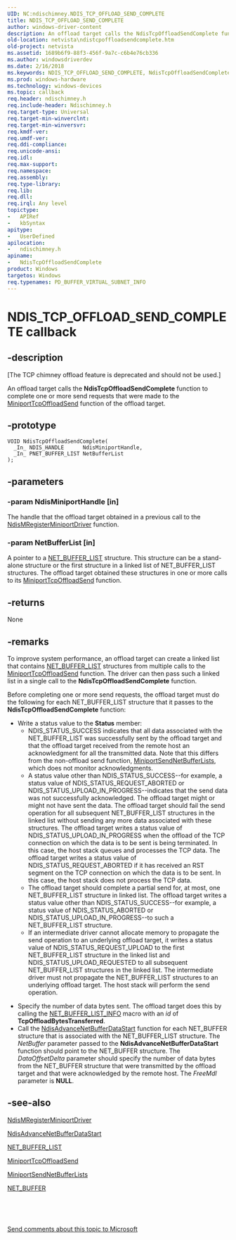 ```yaml
---
UID: NC:ndischimney.NDIS_TCP_OFFLOAD_SEND_COMPLETE
title: NDIS_TCP_OFFLOAD_SEND_COMPLETE
author: windows-driver-content
description: An offload target calls the NdisTcpOffloadSendComplete function to complete one or more send requests that were made to the MiniportTcpOffloadSend function of the offload target.
old-location: netvista\ndistcpoffloadsendcomplete.htm
old-project: netvista
ms.assetid: 1689b6f9-88f3-456f-9a7c-c6b4e76cb336
ms.author: windowsdriverdev
ms.date: 2/16/2018
ms.keywords: NDIS_TCP_OFFLOAD_SEND_COMPLETE, NdisTcpOffloadSendComplete, NdisTcpOffloadSendComplete callback function [Network Drivers Starting with Windows Vista], ndischimney/NdisTcpOffloadSendComplete, netvista.ndistcpoffloadsendcomplete, tcp_chim_ndis_func_8893982f-08b9-4963-8a52-533a8ee94cde.xml
ms.prod: windows-hardware
ms.technology: windows-devices
ms.topic: callback
req.header: ndischimney.h
req.include-header: Ndischimney.h
req.target-type: Universal
req.target-min-winverclnt: 
req.target-min-winversvr: 
req.kmdf-ver: 
req.umdf-ver: 
req.ddi-compliance: 
req.unicode-ansi: 
req.idl: 
req.max-support: 
req.namespace: 
req.assembly: 
req.type-library: 
req.lib: 
req.dll: 
req.irql: Any level
topictype:
-	APIRef
-	kbSyntax
apitype:
-	UserDefined
apilocation:
-	ndischimney.h
apiname:
-	NdisTcpOffloadSendComplete
product: Windows
targetos: Windows
req.typenames: PD_BUFFER_VIRTUAL_SUBNET_INFO
---
```


# NDIS_TCP_OFFLOAD_SEND_COMPLETE callback


## -description


<p class="CCE_Message">[The TCP chimney offload feature is deprecated and should not be used.]

An offload target calls the 
  <b>NdisTcpOffloadSendComplete</b> function to complete one or more send requests that were made to the 
  <a href="..\ndischimney\nc-ndischimney-w_tcp_offload_send_handler.md">MiniportTcpOffloadSend</a> function of
  the offload target.


## -prototype


````
VOID NdisTcpOffloadSendComplete(
  _In_ NDIS_HANDLE      NdisMiniportHandle,
  _In_ PNET_BUFFER_LIST NetBufferList
);
````


## -parameters




### -param NdisMiniportHandle [in]

The handle that the offload target obtained in a previous call to the 
     <a href="..\ndis\nf-ndis-ndismregisterminiportdriver.md">
     NdisMRegisterMiniportDriver</a> function.


### -param NetBufferList [in]

A pointer to a 
     <a href="..\ndis\ns-ndis-_net_buffer_list.md">NET_BUFFER_LIST</a> structure. This structure
     can be a stand-alone structure or the first structure in a linked list of NET_BUFFER_LIST structures.
     The offload target obtained these structures in one or more calls to its 
     <a href="..\ndischimney\nc-ndischimney-w_tcp_offload_send_handler.md">
     MiniportTcpOffloadSend</a> function.


## -returns



None




## -remarks



To improve system performance, an offload target can create a linked list that contains 
    <a href="..\ndis\ns-ndis-_net_buffer_list.md">NET_BUFFER_LIST</a> structures from multiple
    calls to the 
    <a href="..\ndischimney\nc-ndischimney-w_tcp_offload_send_handler.md">MiniportTcpOffloadSend</a> function.
    The driver can then pass such a linked list in a single call to the 
    <b>NdisTcpOffloadSendComplete</b> function.

Before completing one or more send requests, the offload target must do the following for each
    NET_BUFFER_LIST structure that it passes to the 
    <b>NdisTcpOffloadSendComplete</b> function:

<ul>
<li>
Write a status value to the 
      <b>Status</b> member:

<ul>
<li>NDIS_STATUS_SUCCESS indicates that all data associated with the NET_BUFFER_LIST was successfully
       sent by the offload target and that the offload target received from the remote host an acknowledgment
       for all the transmitted data. Note that this differs from the non-offload send function, 
       <a href="..\ndis\nc-ndis-miniport_send_net_buffer_lists.md">
       MiniportSendNetBufferLists</a>, which does not monitor acknowledgments.</li>
<li>A status value other than NDIS_STATUS_SUCCESS--for example, a status value of
       NDIS_STATUS_REQUEST_ABORTED or NDIS_STATUS_UPLOAD_IN_PROGRESS--indicates that the send data was not
       successfully acknowledged. The offload target might or might not have sent the data. The offload
       target should fail the send operation for all subsequent NET_BUFFER_LIST structures in the linked list
       without sending any more data associated with these structures. The offload target writes a status
       value of NDIS_STATUS_UPLOAD_IN_PROGRESS when the offload of the TCP connection on which the data is to
       be sent is being terminated. In this case, the host stack queues and processes the TCP data. The
       offload target writes a status value of NDIS_STATUS_REQUEST_ABORTED if it has received an RST segment
       on the TCP connection on which the data is to be sent. In this case, the host stack does not process
       the TCP data.</li>
<li>The offload target should complete a partial send for, at most, one NET_BUFFER_LIST structure in
       linked list. The offload target writes a status value other than NDIS_STATUS_SUCCESS--for example, a
       status value of NDIS_STATUS_ABORTED or NDIS_STATUS_UPLOAD_IN_PROGRESS--to such a NET_BUFFER_LIST
       structure.</li>
<li>If an intermediate driver cannot allocate memory to propagate the send operation to an
       underlying offload target, it writes a status value of NDIS_STATUS_REQUEST_UPLOAD to the first
       NET_BUFFER_LIST structure in the linked list and NDIS_STATUS_UPLOAD_REQUESTED to all subsequent
       NET_BUFFER_LIST structures in the linked list. The intermediate driver must not propagate the
       NET_BUFFER_LIST structures to an underlying offload target. The host stack will perform the send
       operation.</li>
</ul>
</li>
</ul>
<ul>
<li>
Specify the number of data bytes sent. The offload target does this by calling the 
      <a href="https://msdn.microsoft.com/library/windows/hardware/ff568401">NET_BUFFER_LIST_INFO</a> macro with an 
      <i>id</i> of 
      <b>TcpOffloadBytesTransferred</b>.

</li>
<li>
Call the 
      <a href="..\ndis\nf-ndis-ndisadvancenetbufferdatastart.md">
      NdisAdvanceNetBufferDataStart</a> function for each NET_BUFFER structure that is associated with the
      NET_BUFFER_LIST structure. The 
      <i>NetBuffer</i> parameter passed to the 
      <b>NdisAdvanceNetBufferDataStart</b> function should point to the NET_BUFFER structure. The 
      <i>DataOffsetDelta</i> parameter should specify the number of data bytes from the NET_BUFFER structure
      that were transmitted by the offload target and that were acknowledged by the remote host. The 
      <i>FreeMdl</i> parameter is <b>NULL</b>.

</li>
</ul>



## -see-also

<a href="..\ndis\nf-ndis-ndismregisterminiportdriver.md">NdisMRegisterMiniportDriver</a>



<a href="..\ndis\nf-ndis-ndisadvancenetbufferdatastart.md">
   NdisAdvanceNetBufferDataStart</a>



<a href="..\ndis\ns-ndis-_net_buffer_list.md">NET_BUFFER_LIST</a>



<a href="..\ndischimney\nc-ndischimney-w_tcp_offload_send_handler.md">MiniportTcpOffloadSend</a>



<a href="..\ndis\nc-ndis-miniport_send_net_buffer_lists.md">MiniportSendNetBufferLists</a>



<a href="..\ndis\ns-ndis-_net_buffer.md">NET_BUFFER</a>



 

 

<a href="mailto:wsddocfb@microsoft.com?subject=Documentation%20feedback [netvista\netvista]:%20NDIS_TCP_OFFLOAD_SEND_COMPLETE callback function%20 RELEASE:%20(2/16/2018)&amp;body=%0A%0APRIVACY STATEMENT%0A%0AWe use your feedback to improve the documentation. We don't use your email address for any other purpose, and we'll remove your email address from our system after the issue that you're reporting is fixed. While we're working to fix this issue, we might send you an email message to ask for more info. Later, we might also send you an email message to let you know that we've addressed your feedback.%0A%0AFor more info about Microsoft's privacy policy, see http://privacy.microsoft.com/en-us/default.aspx." title="Send comments about this topic to Microsoft">Send comments about this topic to Microsoft</a>

